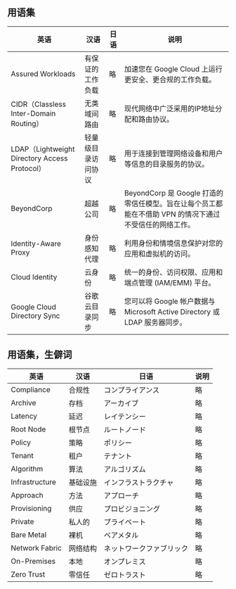## 用语集

| 英语 | 汉语 | 日语 | 说明 |
| ---- | ---- | ---- | ---- |
| Assured Workloads | 有保证的工作负载 | 略 | 加速您在 Google Cloud 上运行更安全、更合规的工作负载。 |
| CIDR（Classless Inter-Domain Routing） | 无类域间路由 | 略 | 现代网络中广泛采用的IP地址分配和路由协议。 |
| LDAP（Lightweight Directory Access Protocol） | 轻量级目录访问协议 | 略 | 用于连接到管理网络设备和用户等信息的目录服务的协议。 |
| BeyondCorp | 超越公司 | 略 | BeyondCorp 是 Google 打造的零信任模型。旨在让每个员工都能在不借助 VPN 的情况下通过不受信任的网络工作。 |
| Identity-Aware Proxy | 身份感知代理 | 略 | 利用身份和情境信息保护对您的应用和虚拟机的访问。 |
| Cloud Identity | 云身份 | 略 | 统一的身份、访问权限、应用和端点管理 (IAM/EMM) 平台。 |
| Google Cloud Directory Sync | 谷歌云目录同步 | 略 | 您可以将 Google 帐户数据与 Microsoft Active Directory 或 LDAP 服务器同步。 |



## 用语集，生僻词

| 英语 | 汉语 | 日语 | 说明 |
| ---- | ---- | ---- | ---- |
| Compliance | 合规性 | コンプライアンス | 略 |
| Archive | 存档 | アーカイブ | 略 |
| Latency | 延迟 | レイテンシー | 略 |
| Root Node | 根节点 | ルートノード | 略 |
| Policy | 策略 | ポリシー | 略 |
| Tenant | 租户 | テナント | 略 |
| Algorithm | 算法 | アルゴリズム | 略 |
| Infrastructure | 基础设施 | インフラストラクチャ | 略 |
| Approach | 方法 | アプローチ | 略 |
| Provisioning | 供应 | プロビジョニング | 略 |
| Private | 私人的 | プライベート | 略 |
| Bare Metal | 裸机 | ベアメタル  | 略 |
| Network Fabric | 网络结构 | ネットワークファブリック  | 略 |
| On-Premises | 本地 | オンプレミス | 略 |
| Zero Trust | 零信任 | ゼロトラスト | 略 |


